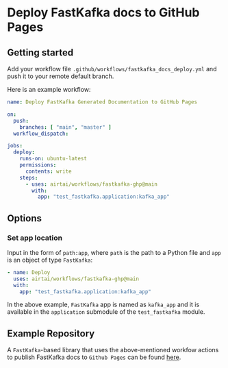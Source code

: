 # Deploy FastKafka docs to GitHub Pages

<!-- WARNING: THIS FILE WAS AUTOGENERATED! DO NOT EDIT! -->

## Getting started

Add your workflow file `.github/workflows/fastkafka_docs_deploy.yml` and
push it to your remote default branch.

Here is an example workflow:

``` yaml
name: Deploy FastKafka Generated Documentation to GitHub Pages

on:
  push:
    branches: [ "main", "master" ]
  workflow_dispatch:

jobs:
  deploy:
    runs-on: ubuntu-latest
    permissions:
      contents: write
    steps:
      - uses: airtai/workflows/fastkafka-ghp@main
        with:
          app: "test_fastkafka.application:kafka_app"
```

## Options

### Set app location

Input in the form of `path:app`, where `path` is the path to a Python
file and `app` is an object of type `FastKafka`:

``` yaml
- name: Deploy
  uses: airtai/workflows/fastkafka-ghp@main
  with:
    app: "test_fastkafka.application:kafka_app"
```

In the above example, `FastKafka` app is named as `kafka_app` and it is
available in the `application` submodule of the `test_fastkafka` module.

## Example Repository

A `FastKafka`-based library that uses the above-mentioned workfow
actions to publish FastKafka docs to `Github Pages` can be found
[here](https://github.com/airtai/sample_fastkafka_project/blob/main/.github/workflows/fastkafka_deploy.yaml).
